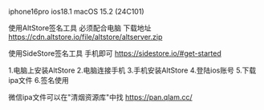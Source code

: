 
iphone16pro ios18.1
macOS   15.2 (24C101)

使用AltStore签名工具 必须配合电脑
下载地址
https://cdn.altstore.io/file/altstore/altserver.zip

使用SideStore签名工具 手机即可
https://sidestore.io/#get-started

1.电脑上安装AltStore
2.电脑连接手机
3.手机安装AltStore
4.登陆ios账号
5.下载ipa文件
6.签名使用


微信ipa文件可以在"清烟资源库"中找
https://pan.qlam.cc/


